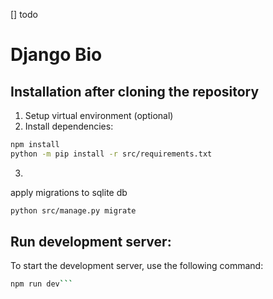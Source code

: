 [] todo

# Django Bio

## Installation after cloning the repository

1. Setup virtual environment (optional)
2. Install dependencies:
```bash
npm install
python -m pip install -r src/requirements.txt
```
3.
apply migrations to sqlite db
```bash
python src/manage.py migrate
```
## Run development server:

To start the development server, use the following command:

```bash
npm run dev```
